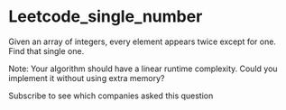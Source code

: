 # Leetcode_single_number
Given an array of integers, every element appears twice except for one. Find that single one.

Note:
Your algorithm should have a linear runtime complexity. Could you implement it without using extra memory?

Subscribe to see which companies asked this question
